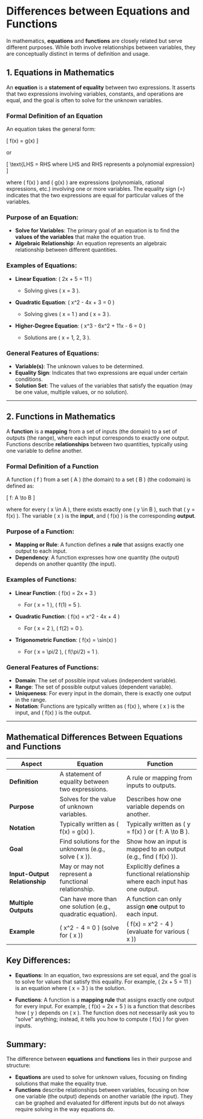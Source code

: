 # Differences between Equations and Functions

In mathematics, **equations** and **functions** are closely related but serve different purposes. While both involve relationships between variables, they are conceptually distinct in terms of definition and usage.

## 1. **Equations in Mathematics**

An **equation** is a **statement of equality** between two expressions. It asserts that two expressions involving variables, constants, and operations are equal, and the goal is often to solve for the unknown variables.

### **Formal Definition of an Equation**

An equation takes the general form:

\[
f(x) = g(x)
\]

or 

\[
\text{LHS = RHS where LHS and RHS represents a polynomial expression}
\]

where \( f(x) \) and \( g(x) \) are expressions (polynomials, rational expressions, etc.) involving one or more variables. The equality sign (=) indicates that the two expressions are equal for particular values of the variables.

### **Purpose of an Equation**:

- **Solve for Variables**: The primary goal of an equation is to find the **values of the variables** that make the equation true.
- **Algebraic Relationship**: An equation represents an algebraic relationship between different quantities.

### **Examples of Equations**:

- **Linear Equation**: \( 2x + 5 = 11 \)
   - Solving gives \( x = 3 \).
   
- **Quadratic Equation**: \( x^2 - 4x + 3 = 0 \)
   - Solving gives \( x = 1 \) and \( x = 3 \).
   
- **Higher-Degree Equation**: \( x^3 - 6x^2 + 11x - 6 = 0 \)
   - Solutions are \( x = 1, 2, 3 \).

### **General Features of Equations**:

- **Variable(s)**: The unknown values to be determined.
- **Equality Sign**: Indicates that two expressions are equal under certain conditions.
- **Solution Set**: The values of the variables that satisfy the equation (may be one value, multiple values, or no solution).

---

## 2. **Functions in Mathematics**

A **function** is a **mapping** from a set of inputs (the domain) to a set of outputs (the range), where each input corresponds to exactly one output. Functions describe **relationships** between two quantities, typically using one variable to define another.

### **Formal Definition of a Function**

A function \( f \) from a set \( A \) (the domain) to a set \( B \) (the codomain) is defined as:

\[
f: A \to B
\]

where for every \( x \in A \), there exists exactly one \( y \in B \), such that \( y = f(x) \). The variable \( x \) is the **input**, and \( f(x) \) is the corresponding **output**.

### **Purpose of a Function**:

- **Mapping or Rule**: A function defines a **rule** that assigns exactly one output to each input.
- **Dependency**: A function expresses how one quantity (the output) depends on another quantity (the input).

### **Examples of Functions**:

- **Linear Function**: \( f(x) = 2x + 3 \)
   - For \( x = 1 \), \( f(1) = 5 \).
   
- **Quadratic Function**: \( f(x) = x^2 - 4x + 4 \)
   - For \( x = 2 \), \( f(2) = 0 \).
   
- **Trigonometric Function**: \( f(x) = \sin(x) \)
   - For \( x = \pi/2 \), \( f(\pi/2) = 1 \).

### **General Features of Functions**:

- **Domain**: The set of possible input values (independent variable).
- **Range**: The set of possible output values (dependent variable).
- **Uniqueness**: For every input in the domain, there is exactly one output in the range.
- **Notation**: Functions are typically written as \( f(x) \), where \( x \) is the input, and \( f(x) \) is the output.

---

## **Mathematical Differences Between Equations and Functions**

| Aspect                  | Equation                            | Function                            |
|-------------------------|--------------------------------------|-------------------------------------|
| **Definition**           | A statement of equality between two expressions. | A rule or mapping from inputs to outputs. |
| **Purpose**              | Solves for the value of unknown variables. | Describes how one variable depends on another. |
| **Notation**             | Typically written as \( f(x) = g(x) \). | Typically written as \( y = f(x) \) or \( f: A \to B \). |
| **Goal**                 | Find solutions for the unknowns (e.g., solve \( x \)). | Show how an input is mapped to an output (e.g., find \( f(x) \)). |
| **Input-Output Relationship** | May or may not represent a functional relationship. | Explicitly defines a functional relationship where each input has one output. |
| **Multiple Outputs**      | Can have more than one solution (e.g., quadratic equation). | A function can only assign **one** output to each input. |
| **Example**              | \( x^2 - 4 = 0 \) (solve for \( x \)) | \( f(x) = x^2 - 4 \) (evaluate for various \( x \)) |

## **Key Differences**:
- **Equations**: In an equation, two expressions are set equal, and the goal is to solve for values that satisfy this equality. For example, \( 2x + 5 = 11 \) is an equation where \( x = 3 \) is the solution.
  
- **Functions**: A function is a **mapping rule** that assigns exactly one output for every input. For example, \( f(x) = 2x + 5 \) is a function that describes how \( y \) depends on \( x \). The function does not necessarily ask you to "solve" anything; instead, it tells you how to compute \( f(x) \) for given inputs.

## Summary:

The difference between **equations** and **functions** lies in their purpose and structure:

- **Equations** are used to solve for unknown values, focusing on finding solutions that make the equality true.
- **Functions** describe relationships between variables, focusing on how one variable (the output) depends on another variable (the input). They can be graphed and evaluated for different inputs but do not always require solving in the way equations do.
